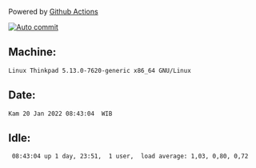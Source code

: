 Powered by [Github Actions](https://github.com/features/actions)

[![Auto commit](https://github.com/gyfary/workstation/workflows/Auto%20commit/badge.svg)](https://github.com/gyfary/workstation/actions?query=workflow%3A%22Auto+commit%22)

## Machine:
```
Linux Thinkpad 5.13.0-7620-generic x86_64 GNU/Linux
```
## Date:
```
Kam 20 Jan 2022 08:43:04  WIB
```
## Idle:
```
 08:43:04 up 1 day, 23:51,  1 user,  load average: 1,03, 0,80, 0,72
```
